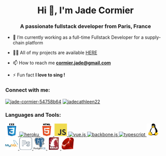 <h1 align="center">Hi 👋, I'm Jade Cormier</h1>
<h3 align="center">A passionate fullstack developer from Paris, France</h3>

- 🔭 I’m currently working as a full-time Fullstack Developer for a supply-chain platform

- 👨‍💻 All of my projects are available [HERE](https://jade-cormier.com)

- 📫 How to reach me **cormier.jade@gmail.com**

- ⚡ Fun fact **I love to sing !**

<h3 align="left">Connect with me:</h3>
<p align="left">
<a href="https://linkedin.com/in/jade-cormier-54758b64" target="blank"><img align="center" src="https://raw.githubusercontent.com/rahuldkjain/github-profile-readme-generator/master/src/images/icons/Social/linked-in-alt.svg" alt="jade-cormier-54758b64" height="30" width="40" /></a>
<a href="https://twitter.com/JadeCathleen22" target="blank"><img align="center" src="https://raw.githubusercontent.com/rahuldkjain/github-profile-readme-generator/master/src/images/icons/Social/twitter.svg" alt="jadecathleen22" height="30" width="40" /></a>
</p>

<h3 align="left">Languages and Tools:</h3>
<p align="left"> <a href="https://www.w3schools.com/css/" target="_blank" rel="noreferrer"> <img src="https://raw.githubusercontent.com/devicons/devicon/master/icons/css3/css3-original-wordmark.svg" alt="css3" width="40" height="40"/> </a> <a href="https://heroku.com" target="_blank" rel="noreferrer"> <img src="https://www.vectorlogo.zone/logos/heroku/heroku-icon.svg" alt="heroku" width="40" height="40"/> </a> <a href="https://www.w3.org/html/" target="_blank" rel="noreferrer"> <img src="https://raw.githubusercontent.com/devicons/devicon/master/icons/html5/html5-original-wordmark.svg" alt="html5" width="40" height="40"/> </a> <a href="https://developer.mozilla.org/en-US/docs/Web/JavaScript" target="_blank" rel="noreferrer"> <img src="https://raw.githubusercontent.com/devicons/devicon/master/icons/javascript/javascript-original.svg" alt="javascript" width="40" height="40"/> </a> <a href="https://vuejs.org/" target="_blank" rel="noreferrer"> <img src="https://upload.wikimedia.org/wikipedia/commons/thumb/9/95/Vue.js_Logo_2.svg/1200px-Vue.js_Logo_2.svg.png" alt="vue.js" width="40" height="40"/> </a> <a href="https://backbonejs.org/" target="_blank" rel="noreferrer"> <img src="https://encrypted-tbn0.gstatic.com/images?q=tbn:ANd9GcQZrvthr0vEtPXsHnJ28lOtyciQEDcpHBfh2u3XnB7j4A&s" alt="backbone.js" width="40" height="40"/> </a> <a href="https://www.typescriptlang.org/" target="_blank" rel="noreferrer"> <img src="https://cdn.iconscout.com/icon/free/png-256/free-typescript-1174965.png?f=webp" alt="typescript" width="40" height="40"/> </a> <a href="https://www.linux.org/" target="_blank" rel="noreferrer"> <img src="https://raw.githubusercontent.com/devicons/devicon/master/icons/linux/linux-original.svg" alt="linux" width="40" height="40"/> </a> <a href="https://www.mysql.com/" target="_blank" rel="noreferrer"> <img src="https://raw.githubusercontent.com/devicons/devicon/master/icons/mysql/mysql-original-wordmark.svg" alt="mysql" width="40" height="40"/> </a> <a href="https://www.photoshop.com/en" target="_blank" rel="noreferrer"> <img src="https://raw.githubusercontent.com/devicons/devicon/master/icons/photoshop/photoshop-line.svg" alt="photoshop" width="40" height="40"/> </a> <a href="https://www.postgresql.org" target="_blank" rel="noreferrer"> <img src="https://raw.githubusercontent.com/devicons/devicon/master/icons/postgresql/postgresql-original-wordmark.svg" alt="postgresql" width="40" height="40"/> </a> <a href="https://rubyonrails.org" target="_blank" rel="noreferrer"> <img src="https://raw.githubusercontent.com/devicons/devicon/master/icons/rails/rails-original-wordmark.svg" alt="rails" width="40" height="40"/> </a> <a href="https://www.ruby-lang.org/en/" target="_blank" rel="noreferrer"> <img src="https://raw.githubusercontent.com/devicons/devicon/master/icons/ruby/ruby-original.svg" alt="ruby" width="40" height="40"/> </a> </p>
